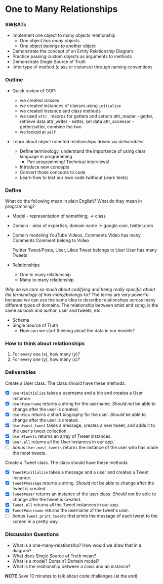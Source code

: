 One to Many Relationships
===

### SWBATs

* Implement one object to many objects relationship
  * One object _has many_ objects
  * One object _belongs to_ another object
* Demonstrate the concept of an Entity Relationship Diagram
* Practice passing custom objects as arguments to methods
* Demonstrate Single Source of Truth
* Infer type of method (class or instance) through naming conventions

### Outline

* Quick review of OOP:
  * we created classes
  * we created instances of classes using `initialize`
  * we created instance and class methods
  * we used `attr_` macros for getters and setters
    attr_reader - getter, retrieve data
    attr_writer - setter, set data
    attr_accessor - getter/setter, combine the two
  * we looked at `self`

* Learn about object oriented relationships driven via _deliverables_!
  * Define terminology, understand the importance of using clear language in programming
    * Pair programming! Technical interviews!
  * Introduce new concepts
  * Convert those concepts to code
  * Learn how to test our own code (without Learn tests)

### Define

What do the following mean in plain English? What do they mean in programming?

* Model - representation of something, -> class
* Domain - area of expertise, domain name -> google.com, twitter.com
* Domain modeling
  YouTube
  Videos, Comments
  Video has many Comments
  Comment belong to Video

  Twitter
  Tweet/Posts, User, Likes
  Tweet belongs to User
  User has many Tweets


* Relationships
  * One to many relationship
  * Many to many relationship

_Why do we care so much about codifying and being really specific about the terminology of has-many/belongs-to?_ The terms are very powerful because we can use the same idea to describe relationships across many different types of domains. The relationship between artist and song, is the same as book and author, user and tweets, etc.

* Schema
* Single Source of Truth
  * How can we start thinking about the data in our models?

### How to think about relationships
1. For every one (x), how many (y)?
2. For every one (y), how many (x)?

### Deliverables

Create a User class. The class should have these methods:
  - [x] `User#initialize` takes a username and a bio and creates a User instance.
  - [x] `User#username` returns a string for the username. _Should not_ be able to change after the user is created.
  - [x] `User#bio` returns a short biography for the user. _Should_ be able to change after the user is created.
  - [x] `User#post_tweet` takes a message, creates a new tweet, and adds it to the user's tweet collection.
  - [x] `User#tweets` returns an array of Tweet instances.
  - [x] `User.all` returns all the User instances in our app.
  - [ ] *bonus* `User.most_tweets` returns the instance of the user who has made the most tweets.

Create a Tweet class. The class should have these methods:
  - [x] `Tweet#initialize` takes a message and a user and creates a Tweet instance.
  - [x] `Tweet#message` returns a string. _Should not_ be able to change after the tweet is created.
  - [x] `Tweet#user` returns an instance of the user class. _Should not_ be able to change after the tweet is created.
  - [x] `Tweet.all` returns all the Tweet instances in our app.
  - [x] `Tweet#username` returns the username of the tweet's user.
  - [ ] *bonus* `Tweet.print_tweets` that prints the message of each tweet to the screen in a pretty way.

### Discussion Questions

- What is a one-many-relationship? How would we draw that in a diagram?
- What does Single Source of Truth mean?
- What is a model? Domain? Domain model?
- What is the relationship between a class and an instance?

**NOTE** Save 10 minutes to talk about code challenges (at the end)
